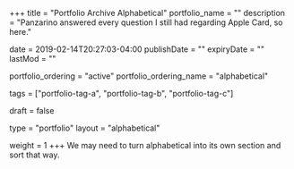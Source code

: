 +++
title = "Portfolio Archive Alphabetical"
portfolio_name = ""
description = "Panzarino answered every question I still had regarding Apple Card, so here."

date = 2019-02-14T20:27:03-04:00
publishDate = ""
expiryDate = ""
lastMod = ""

portfolio_ordering = "active"
portfolio_ordering_name = "alphabetical"

tags = ["portfolio-tag-a", "portfolio-tag-b", "portfolio-tag-c"]

draft = false

type = "portfolio"
layout = "alphabetical"

weight = 1
+++
We may need to turn alphabetical into its own section and sort that way.
